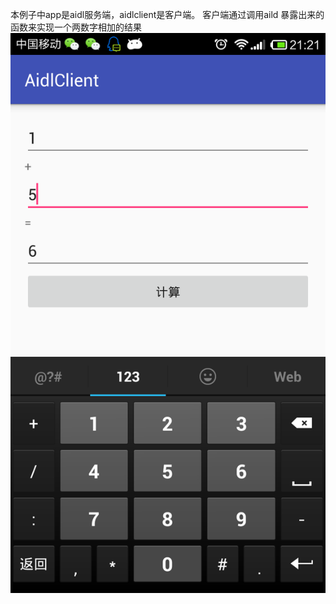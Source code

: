 本例子中app是aidl服务端，aidlclient是客户端。
客户端通过调用aild 暴露出来的函数来实现一个两数字相加的结果
<img src="https://raw.githubusercontent.com/whtchl/AidlTemplate/master/pic/device-2016-08-31-212205.png"/>
